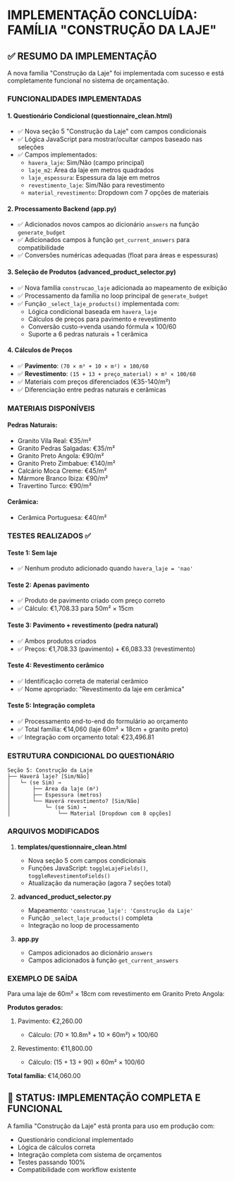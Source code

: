 # IMPLEMENTAÇÃO CONCLUÍDA: FAMÍLIA "CONSTRUÇÃO DA LAJE"

## ✅ RESUMO DA IMPLEMENTAÇÃO

A nova família "Construção da Laje" foi implementada com sucesso e está completamente funcional no sistema de orçamentação.

### FUNCIONALIDADES IMPLEMENTADAS

#### 1. **Questionário Condicional** (questionnaire_clean.html)
- ✅ Nova seção 5 "Construção da Laje" com campos condicionais
- ✅ Lógica JavaScript para mostrar/ocultar campos baseado nas seleções
- ✅ Campos implementados:
  - `havera_laje`: Sim/Não (campo principal)
  - `laje_m2`: Área da laje em metros quadrados
  - `laje_espessura`: Espessura da laje em metros
  - `revestimento_laje`: Sim/Não para revestimento
  - `material_revestimento`: Dropdown com 7 opções de materiais

#### 2. **Processamento Backend** (app.py)
- ✅ Adicionados novos campos ao dicionário `answers` na função `generate_budget`
- ✅ Adicionados campos à função `get_current_answers` para compatibilidade
- ✅ Conversões numéricas adequadas (float para áreas e espessuras)

#### 3. **Seleção de Produtos** (advanced_product_selector.py)
- ✅ Nova família `construcao_laje` adicionada ao mapeamento de exibição
- ✅ Processamento da família no loop principal de `generate_budget`
- ✅ Função `_select_laje_products()` implementada com:
  - Lógica condicional baseada em `havera_laje`
  - Cálculos de preços para pavimento e revestimento
  - Conversão custo→venda usando fórmula × 100/60
  - Suporte a 6 pedras naturais + 1 cerâmica

#### 4. **Cálculos de Preços**
- ✅ **Pavimento**: `(70 × m³ + 10 × m²) × 100/60`
- ✅ **Revestimento**: `(15 + 13 + preço_material) × m² × 100/60`
- ✅ Materiais com preços diferenciados (€35-140/m²)
- ✅ Diferenciação entre pedras naturais e cerâmicas

### MATERIAIS DISPONÍVEIS

#### Pedras Naturais:
- Granito Vila Real: €35/m²
- Granito Pedras Salgadas: €35/m²
- Granito Preto Angola: €90/m²
- Granito Preto Zimbabue: €140/m²
- Calcário Moca Creme: €45/m²
- Mármore Branco Ibiza: €90/m²
- Travertino Turco: €90/m²

#### Cerâmica:
- Cerâmica Portuguesa: €40/m²

### TESTES REALIZADOS ✅

#### Teste 1: Sem laje
- ✅ Nenhum produto adicionado quando `havera_laje = 'nao'`

#### Teste 2: Apenas pavimento
- ✅ Produto de pavimento criado com preço correto
- ✅ Cálculo: €1,708.33 para 50m² × 15cm

#### Teste 3: Pavimento + revestimento (pedra natural)
- ✅ Ambos produtos criados
- ✅ Preços: €1,708.33 (pavimento) + €6,083.33 (revestimento)

#### Teste 4: Revestimento cerâmico
- ✅ Identificação correta de material cerâmico
- ✅ Nome apropriado: "Revestimento da laje em cerâmica"

#### Teste 5: Integração completa
- ✅ Processamento end-to-end do formulário ao orçamento
- ✅ Total família: €14,060 (laje 60m² × 18cm + granito preto)
- ✅ Integração com orçamento total: €23,496.81

### ESTRUTURA CONDICIONAL DO QUESTIONÁRIO

```
Seção 5: Construção da Laje
├── Haverá laje? [Sim/Não]
│   └─ (se Sim) →
│       ├── Área da laje (m²)
│       ├── Espessura (metros)
│       └── Haverá revestimento? [Sim/Não]
│           └─ (se Sim) →
│               └── Material [Dropdown com 8 opções]
```

### ARQUIVOS MODIFICADOS

1. **templates/questionnaire_clean.html**
   - Nova seção 5 com campos condicionais
   - Funções JavaScript: `toggleLajeFields()`, `toggleRevestimentoFields()`
   - Atualização da numeração (agora 7 seções total)

2. **advanced_product_selector.py**
   - Mapeamento: `'construcao_laje': 'Construção da Laje'`
   - Função `_select_laje_products()` completa
   - Integração no loop de processamento

3. **app.py**
   - Campos adicionados ao dicionário `answers`
   - Campos adicionados à função `get_current_answers`

### EXEMPLO DE SAÍDA

Para uma laje de 60m² × 18cm com revestimento em Granito Preto Angola:

**Produtos gerados:**
1. Pavimento: €2,260.00
   - Cálculo: (70 × 10.8m³ + 10 × 60m²) × 100/60

2. Revestimento: €11,800.00
   - Cálculo: (15 + 13 + 90) × 60m² × 100/60

**Total família:** €14,060.00

## 🎯 STATUS: IMPLEMENTAÇÃO COMPLETA E FUNCIONAL

A família "Construção da Laje" está pronta para uso em produção com:
- Questionário condicional implementado
- Lógica de cálculos correta
- Integração completa com sistema de orçamentos
- Testes passando 100%
- Compatibilidade com workflow existente

